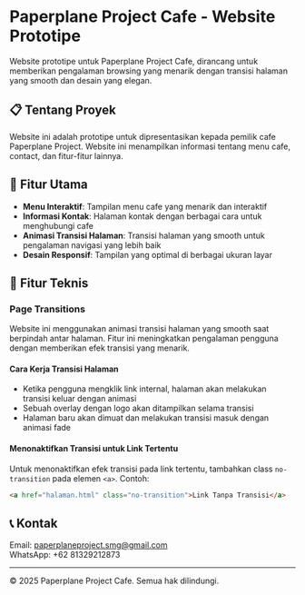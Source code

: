 # Paperplane Project Cafe - Website Prototipe

Website prototipe untuk Paperplane Project Cafe, dirancang untuk memberikan pengalaman browsing yang menarik dengan transisi halaman yang smooth dan desain yang elegan.

## 📋 Tentang Proyek

Website ini adalah prototipe untuk dipresentasikan kepada pemilik cafe Paperplane Project. Website ini menampilkan informasi tentang menu cafe, contact, dan fitur-fitur lainnya.

## 🌟 Fitur Utama

- **Menu Interaktif**: Tampilan menu cafe yang menarik dan interaktif
- **Informasi Kontak**: Halaman kontak dengan berbagai cara untuk menghubungi cafe
- **Animasi Transisi Halaman**: Transisi halaman yang smooth untuk pengalaman navigasi yang lebih baik
- **Desain Responsif**: Tampilan yang optimal di berbagai ukuran layar

## 🚀 Fitur Teknis

### Page Transitions
Website ini menggunakan animasi transisi halaman yang smooth saat berpindah antar halaman. Fitur ini meningkatkan pengalaman pengguna dengan memberikan efek transisi yang menarik.

#### Cara Kerja Transisi Halaman
- Ketika pengguna mengklik link internal, halaman akan melakukan transisi keluar dengan animasi
- Sebuah overlay dengan logo akan ditampilkan selama transisi
- Halaman baru akan dimuat dan melakukan transisi masuk dengan animasi fade

#### Menonaktifkan Transisi untuk Link Tertentu
Untuk menonaktifkan efek transisi pada link tertentu, tambahkan class `no-transition` pada elemen `<a>`. Contoh:

```html
<a href="halaman.html" class="no-transition">Link Tanpa Transisi</a>
```

## 📞 Kontak

Email: paperplaneproject.smg@gmail.com  
WhatsApp: +62 81329212873

---
© 2025 Paperplane Project Cafe. Semua hak dilindungi.
